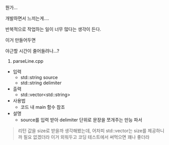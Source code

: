 뭔가...

개발하면서 느끼는게....

반복적으로 작업하는 일이 너무 많다는 생각이 든다.

이거 만들어두면

야근할 시간이 줄어들려나...?


1) parseLine.cpp

  - 입력
     - std::string source
     - std::string delimiter
  - 출력
     - std::vector\<std::string\>
  - 사용법
     - 코드 내 main 함수 참조
  - 설명
     - source를 입력 받아 delimiter 단위로 문장을 쪼개주는 만능 파서
  > 리턴 값을 size로 받을까 생각해봤는데, 어차피 std::vector는 size를 제공하니까 필요 없겠더라
     이거 외워두고 코딩 테스트에서 써먹으면 꽤나 좋더라
